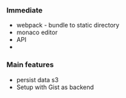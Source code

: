 ### Immediate

- webpack - bundle to static directory
- monaco editor
- API
- 


### Main features

- persist data s3
- Setup with Gist as backend